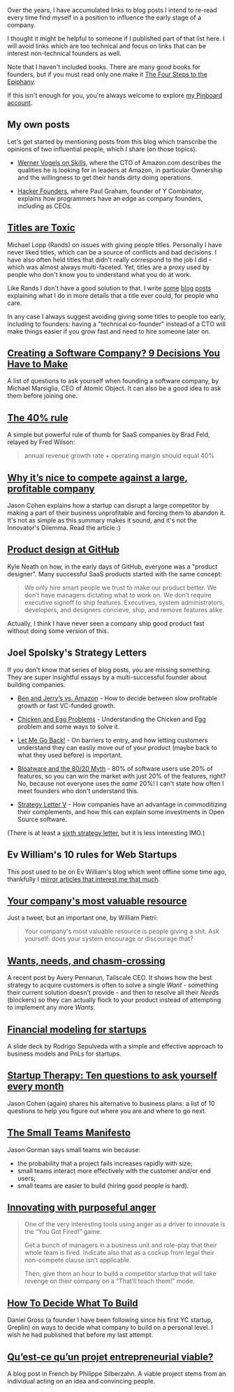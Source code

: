 <!--@
  title="Blog posts for founders (and early employees)"
  published="2021-10-31 15:45:00"
  description = "A list of links intended for founders and people working at young companies."
-->

Over the years, I have accumulated links to blog posts I intend to re-read every time find myself in a position to influence the early stage of a company.

I thought it might be helpful to someone if I published part of that list here. I will avoid links which are too technical and focus on links that can be interest non-technical founders as well.

Note that I haven't included books. There are many good books for founders, but if you must read only one make it [The Four Steps to the Epiphany](https://www.amazon.com/Four-Steps-Epiphany-Steve-Blank/dp/0989200507).

If this isn't enough for you, you're always welcome to explore [my Pinboard account](https://pinboard.in/u:catwell/).

## My own posts

Let's get started by mentioning posts from this blog which transcribe the opinions of two influential people, which I share (on those topics).

- [Werner Vogels on Skills](https://blog.separateconcerns.com/2013-03-24-vogels-skills.html), where the CTO of Amazon.com describes the qualities he is looking for in leaders at Amazon, in particular Ownership and the willingness to get their hands dirty doing operations.

- [Hacker Founders](https://blog.separateconcerns.com/2014-05-28-hacker-founders.html), where Paul Graham, founder of Y Combinator, explains how programmers have an edge as company founders, including as CEOs.

## [Titles are Toxic](https://randsinrepose.com/archives/titles-are-toxic/)

Michael Lopp (Rands) on issues with giving people titles. Personally I have never liked titles, which can be a source of conflicts and bad decisions. I have also often held titles that didn't really correspond to the job I did - which was almost always multi-faceted. Yet, titles are a proxy used by people who don't know you to understand what you do at work.

Like Rands I don't have a good solution to that. I write [some](https://blog.separateconcerns.com/2013-06-20-three-years-proprietary-projects.html) [blog](https://blog.separateconcerns.com/2018-01-06-four-years.html) [posts](https://blog.separateconcerns.com/2021-05-01-inch.html) explaining what I do in more details that a title ever could, for people who care.

In any case I always suggest avoiding giving some titles to people too early, including to founders: having a "technical co-founder" instead of a CTO will make things easier if you grow fast and need to hire someone later on.

## [Creating a Software Company? 9 Decisions You Have to Make](https://spin.atomicobject.com/2014/06/02/software-company-decisions/)

A list of questions to ask yourself when founding a software company, by Michael Marsiglia, CEO of Atomic Object. It can also be a good idea to ask them before joining one.

## [The 40% rule](https://avc.com/2015/02/the-40-rule/)

A simple but powerful rule of thumb for SaaS companies by Brad Feld, relayed by Fred Wilson:

> annual revenue growth rate + operating margin should equal 40%

## [Why it’s nice to compete against a large, profitable company](https://blog.asmartbear.com/compete-on-profit.html)

Jason Cohen explains how a startup can disrupt a large competitor by making a part of their business unprofitable and forcing them to abandon it. It's not as simple as this summary makes it sound, and it's not the Innovator's Dilemma. Read the article :)

## [Product design at GitHub](https://warpspire.com/posts/product-design)

Kyle Neath on how, in the early days of GitHub, everyone was a "product designer". Many successful SaaS products started with the same concept:

> We only hire smart people we trust to make our product better. We don’t have managers dictating what to work on. We don’t require executive signoff to ship features. Executives, system administrators, developers, and designers concieve, ship, and remove features alike.

Actually, I think I have never seen a company ship good product fast without doing some version of this.

## Joel Spolsky's Strategy Letters

If you don't know that series of blog posts, you are missing something. They are super insightful essays by a multi-successful founder about building companies.

- [Ben and Jerry’s vs. Amazon](https://www.joelonsoftware.com/2000/05/12/strategy-letter-i-ben-and-jerrys-vs-amazon/) - How to decide between slow profitable growth or fast VC-funded growth.

- [Chicken and Egg Problems](https://www.joelonsoftware.com/2000/05/24/strategy-letter-ii-chicken-and-egg-problems/) - Understanding the Chicken and Egg problem and some ways to solve it.

- [Let Me Go Back!](https://www.joelonsoftware.com/2000/06/03/strategy-letter-iii-let-me-go-back/) - On barriers to entry, and how letting customers understand they can easily move *out* of your product (maybe back to what they used before) is important.

- [Bloatware and the 80/20 Myth](https://www.joelonsoftware.com/2001/03/23/strategy-letter-iv-bloatware-and-the-8020-myth/) - 80% of software users use 20% of features, so you can win the market with just 20% of the features, right? No, because not everyone uses the *same* 20%! I can't state how often I meet founders who don't understand this.

- [Strategy Letter V](https://www.joelonsoftware.com/2002/06/12/strategy-letter-v/) - How companies have an advantage in commoditizing their complements, and how this can explain some investments in Open Source software.

(There is at least a [sixth strategy letter](https://www.joelonsoftware.com/2007/09/18/strategy-letter-vi/), but it is less interesting IMO.)

## Ev William's 10 rules for Web Startups

This post used to be on Ev William's blog which went offline some time ago, thankfully I [mirror articles that interest me that much](http://files.catwell.info/misc/mirror/evan-williams-10-rules-startups.txt).

## [Your company's most valuable resource](https://twitter.com/williampietri/status/732602463082188801)

Just a tweet, but an important one, by William Pietri:

> Your company's most valuable resource is people giving a shit. Ask yourself: does your system encourage or discourage that?

## [Wants, needs, and chasm-crossing](https://apenwarr.ca/log/20211024)

A recent post by Avery Pennarun, Tailscale CEO. It shows how the best strategy to acquire customers is often to solve a single *Want* - something their current solution doesn't provide - and then to resolve all their *Needs* (blockers) so they can actually flock to your product instead of attempting to implement any more *Wants*.

## [Financial modeling for startups](https://www.slideshare.net/rodrigo1971/financial-modeling-for-startups)

A slide deck by Rodrigo Sepulveda with a simple and effective approach to business models and PnLs for startups.


## [Startup Therapy: Ten questions to ask yourself every month](https://blog.asmartbear.com/startup-business-plan.html)

Jason Cohen (again) shares his alternative to business plans: a list of 10 questions to help you figure out where you are and where to go next.

## [The Small Teams Manifesto](http://codemanship.co.uk/parlezuml/blog/?postid=1322)

Jason Gorman says small teams win because:

- the probability that a project fails increases rapidly with size;
- small teams interact more effectively with the customer and/or end users;
- small teams are easier to build (hiring good people is hard).

## [Innovating with purposeful anger](https://www.icopilots.com/innovation-mindset/innovating-purposeful-anger-12965)

> One of the very interesting tools using anger as a driver to innovate is the “You Got Fired!” game.
>
> Get a bunch of managers in a business unit and role-play that their whole team is fired. Indicate also that as a cockup from legal their non-compete clause isn’t applicable.
>
> Then, give them an hour to build a competitor startup that will take revenge on their company on a “That’ll teach them!” mode.

## [How To Decide What To Build](https://dcgross.com/decide-what-to-build/)

Daniel Gross (a founder I have been following since his first YC startup, Greplin) on ways to decide what company to build on a personal level. I wish he had published that before my last attempt.

## [Qu’est-ce qu’un projet entrepreneurial viable?](https://philippesilberzahn.com/2011/10/03/projet-entrepreneurial-viable/)

A blog post in French by Philippe Silberzahn. A viable project stems from an individual acting on an idea and convincing people.

